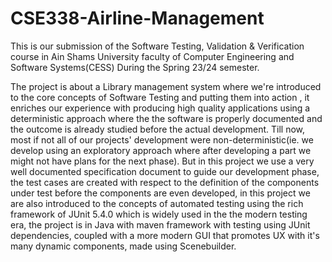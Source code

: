 # CSE338-Airline-Management
This is our submission of the Software Testing, Validation & Verification course in Ain Shams University faculty of Computer Engineering and Software Systems(CESS) During the Spring 23/24 semester.

The project is about a Library management system where we're introduced to the core concepts of Software Testing and putting them into action , it enriches our experience with producing high quality applications using a deterministic approach where the the software is properly documented and the outcome is already studied before the actual development. Till now, most if not all of our projects' development were non-deterministic(ie. we develop using an exploratory approach where after developing a part we might not have plans for the next phase). But in this project we use a very well documented specification document to guide our development phase, the test cases are created with respect to the definition of the components under test before the components are even developed, in this project we are also introduced to the concepts of automated testing using the rich framework of JUnit 5.4.0 which is widely used in the the modern testing era, the project is in Java with maven framework with testing using JUnit dependencies, coupled with a more modern GUI that promotes UX with it's many dynamic components, made using Scenebuilder.
